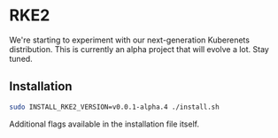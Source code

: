 # RKE2

We're starting to experiment with our next-generation Kuberenets distribution. This is currently an alpha project that will evolve a lot. Stay tuned.

## Installation

```sh
sudo INSTALL_RKE2_VERSION=v0.0.1-alpha.4 ./install.sh
```

Additional flags available in the installation file itself.

